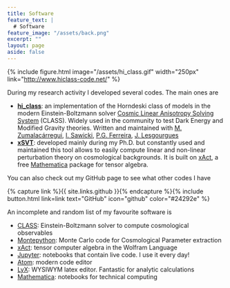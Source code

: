 ```yaml
---
title: Software
feature_text: |
  # Software
feature_image: "/assets/back.png"
excerpt: ""
layout: page
aside: false
---
```


{% include figure.html image="/assets/hi_class.gif" width="250px" link="http://www.hiclass-code.net/" %}

During my research activity I developed several codes. The main ones are

* [**hi_class**](http://www.hiclass-code.net/): an implementation of the Horndeski class of models in the modern Einstein-Boltzmann solver [Cosmic Linear Anisotropy Solving System](http://www.class-code.net/) (CLASS). Widely used in the community to test Dark Energy and Modified Gravity theories. Written and maintained with [M. Zumalacárregui](http://miguelzuma.github.io/), [I. Sawicki](https://www.ceico.cz/team/researchers/ignacy-sawicki), [P.G. Ferreira](http://www.pedroferreira.co.uk/), [J. Lesgourgues](https://lesgourg.github.io/)
* [**xSVT**](https://github.com/emiliobellini/xSVT): developed mainly during my Ph.D. but constantly used and maintained this tool allows to easily compute linear and non-linear perturbation theory on cosmological backgrounds. It is built on [xAct](http://www.xact.es/), a free [Mathematica](http://www.wolfram.com/mathematica/) package for tensor algebra.

You can also check out my GitHub page to see what other codes I have

{% capture link %}{{ site.links.github }}{% endcapture %}{% include button.html link=link text="GitHub" icon="github" color="#24292e" %}


An incomplete and random list of my favourite software is
* [CLASS](http://www.class-code.net/): Einstein-Boltzmann solver to compute cosmological observables
* [Montepython](https://github.com/brinckmann/montepython_public): Monte Carlo code for Cosmological Parameter extraction
* [xAct](http://www.xact.es/): tensor computer algebra in the Wolfram Language
* [Jupyter](https://jupyter.org/): notebooks that contain live code. I use it every day!
* [Atom](https://atom.io/): modern code editor
* [LyX](https://www.lyx.org/): WYSIWYM latex editor. Fantastic for analytic calculations
* [Mathematica](http://www.wolfram.com/mathematica/): notebooks for technical computing
